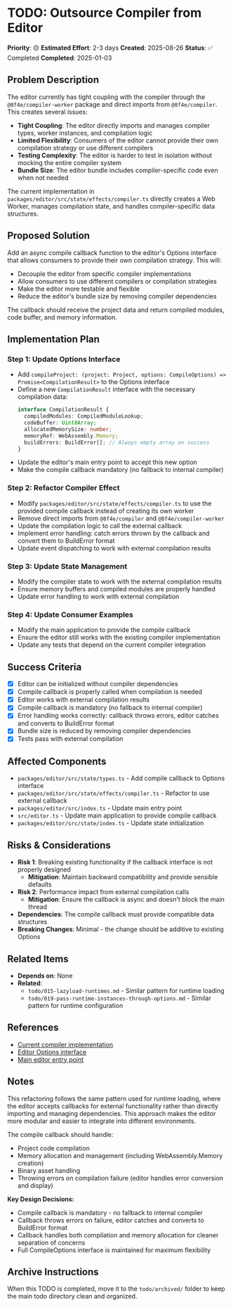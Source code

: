 # TODO: Outsource Compiler from Editor

**Priority**: 🟡
**Estimated Effort**: 2-3 days
**Created**: 2025-08-26
**Status**: ✅ Completed
**Completed**: 2025-01-03 

## Problem Description

The editor currently has tight coupling with the compiler through the `@8f4e/compiler-worker` package and direct imports from `@8f4e/compiler`. This creates several issues:

- **Tight Coupling**: The editor directly imports and manages compiler types, worker instances, and compilation logic
- **Limited Flexibility**: Consumers of the editor cannot provide their own compilation strategy or use different compilers
- **Testing Complexity**: The editor is harder to test in isolation without mocking the entire compiler system
- **Bundle Size**: The editor bundle includes compiler-specific code even when not needed

The current implementation in `packages/editor/src/state/effects/compiler.ts` directly creates a Web Worker, manages compilation state, and handles compiler-specific data structures.

## Proposed Solution

Add an async compile callback function to the editor's Options interface that allows consumers to provide their own compilation strategy. This will:

- Decouple the editor from specific compiler implementations
- Allow consumers to use different compilers or compilation strategies
- Make the editor more testable and flexible
- Reduce the editor's bundle size by removing compiler dependencies

The callback should receive the project data and return compiled modules, code buffer, and memory information.

## Implementation Plan

### Step 1: Update Options Interface
- Add `compileProject: (project: Project, options: CompileOptions) => Promise<CompilationResult>` to the Options interface
- Define a new `CompilationResult` interface with the necessary compilation data:
  ```typescript
  interface CompilationResult {
    compiledModules: CompiledModuleLookup;
    codeBuffer: Uint8Array;
    allocatedMemorySize: number;
    memoryRef: WebAssembly.Memory;
    buildErrors: BuildError[]; // Always empty array on success
  }
  ```
- Update the editor's main entry point to accept this new option
- Make the compile callback mandatory (no fallback to internal compiler)

### Step 2: Refactor Compiler Effect
- Modify `packages/editor/src/state/effects/compiler.ts` to use the provided compile callback instead of creating its own worker
- Remove direct imports from `@8f4e/compiler` and `@8f4e/compiler-worker`
- Update the compilation logic to call the external callback
- Implement error handling: catch errors thrown by the callback and convert them to BuildError format
- Update event dispatching to work with external compilation results

### Step 3: Update State Management
- Modify the compiler state to work with the external compilation results
- Ensure memory buffers and compiled modules are properly handled
- Update error handling to work with external compilation

### Step 4: Update Consumer Examples
- Modify the main application to provide the compile callback
- Ensure the editor still works with the existing compiler implementation
- Update any tests that depend on the current compiler integration

## Success Criteria

- [x] Editor can be initialized without compiler dependencies
- [x] Compile callback is properly called when compilation is needed
- [x] Editor works with external compilation results
- [x] Compile callback is mandatory (no fallback to internal compiler)
- [x] Error handling works correctly: callback throws errors, editor catches and converts to BuildError format
- [x] Bundle size is reduced by removing compiler dependencies
- [x] Tests pass with external compilation

## Affected Components

- `packages/editor/src/state/types.ts` - Add compile callback to Options interface
- `packages/editor/src/state/effects/compiler.ts` - Refactor to use external callback
- `packages/editor/src/index.ts` - Update main entry point
- `src/editor.ts` - Update main application to provide compile callback
- `packages/editor/src/state/index.ts` - Update state initialization

## Risks & Considerations

- **Risk 1**: Breaking existing functionality if the callback interface is not properly designed
  - **Mitigation**: Maintain backward compatibility and provide sensible defaults
- **Risk 2**: Performance impact from external compilation calls
  - **Mitigation**: Ensure the callback is async and doesn't block the main thread
- **Dependencies**: The compile callback must provide compatible data structures
- **Breaking Changes**: Minimal - the change should be additive to existing Options

## Related Items

- **Depends on**: None
- **Related**: 
  - `todo/015-lazyload-runtimes.md` - Similar pattern for runtime loading
  - `todo/019-pass-runtime-instances-through-options.md` - Similar pattern for runtime configuration

## References

- [Current compiler implementation](packages/editor/src/state/effects/compiler.ts)
- [Editor Options interface](packages/editor/src/state/types.ts)
- [Main editor entry point](packages/editor/src/index.ts)

## Notes

This refactoring follows the same pattern used for runtime loading, where the editor accepts callbacks for external functionality rather than directly importing and managing dependencies. This approach makes the editor more modular and easier to integrate into different environments.

The compile callback should handle:
- Project code compilation
- Memory allocation and management (including WebAssembly.Memory creation)
- Binary asset handling
- Throwing errors on compilation failure (editor handles error conversion and display)

**Key Design Decisions:**
- Compile callback is mandatory - no fallback to internal compiler
- Callback throws errors on failure, editor catches and converts to BuildError format
- Callback handles both compilation and memory allocation for cleaner separation of concerns
- Full CompileOptions interface is maintained for maximum flexibility

## Archive Instructions

When this TODO is completed, move it to the `todo/archived/` folder to keep the main todo directory clean and organized. 